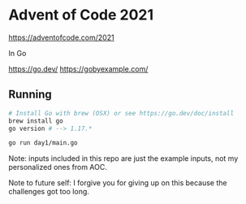 # Advent of Code 2021

https://adventofcode.com/2021

In Go

https://go.dev/
https://gobyexample.com/

## Running

```sh
# Install Go with brew (OSX) or see https://go.dev/doc/install
brew install go
go version # --> 1.17.*
```

```sh
go run day1/main.go
```

Note: inputs included in this repo are just the example inputs, not my personalized ones from AOC.

Note to future self: I forgive you for giving up on this because the challenges got too long.
